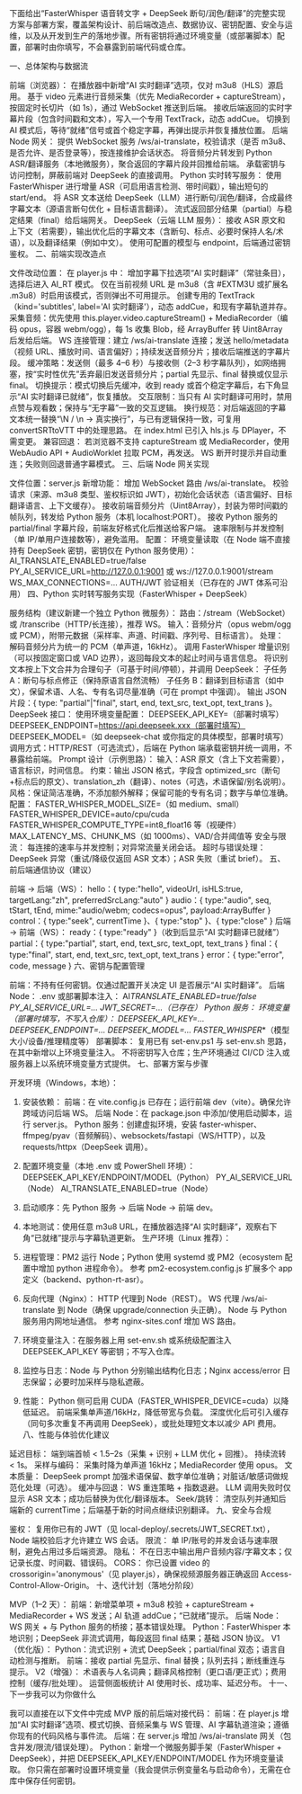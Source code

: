 下面给出“FasterWhisper 语音转文字 + DeepSeek 断句/润色/翻译”的完整实现方案与部署方案，覆盖架构设计、前后端改造点、数据协议、密钥配置、安全与运维，以及从开发到生产的落地步骤。所有密钥将通过环境变量（或部署脚本）配置，部署时由你填写，不会暴露到前端代码或仓库。

一、总体架构与数据流

前端（浏览器）：
在播放器中新增“AI 实时翻译”选项，仅对 m3u8（HLS）源启用。
基于 video 元素进行音频采集（优先 MediaRecorder + captureStream），按固定时长切片（如 1s），通过 WebSocket 推送到后端。
接收后端返回的实时字幕片段（包含时间戳和文本），写入一个专用 TextTrack，动态 addCue。
切换到 AI 模式后，等待“就绪”信号或首个稳定字幕，再弹出提示并恢复播放位置。
后端 Node 网关：
提供 WebSocket 服务 /ws/ai-translate，校验请求（是否 m3u8、是否允许、是否登录等），按连接维护会话状态。
将音频分片转发到 Python ASR/翻译服务（本地微服务），聚合返回的字幕片段并回推给前端。
承载密钥与访问控制，屏蔽前端对 DeepSeek 的直接调用。
Python 实时转写服务：
使用 FasterWhisper 进行增量 ASR（可启用语言检测、带时间戳），输出短句的 start/end。
将 ASR 文本送给 DeepSeek（LLM）进行断句/润色/翻译，合成最终字幕文本（源语言断句优化 + 目标语言翻译）。
流式返回部分结果（partial）与稳定结果（final）给后端网关。
DeepSeek（云端 LLM 服务）：
接收 ASR 原文和上下文（若需要），输出优化后的字幕文本（含断句、标点、必要时保持人名/术语），以及翻译结果（例如中文）。
使用可配置的模型与 endpoint，后端通过密钥鉴权。
二、前端实现改造点

文件改动位置：
在 player.js 中：
增加字幕下拉选项“AI 实时翻译”（常驻条目），选择后进入 AI_RT 模式。
仅在当前视频 URL 是 m3u8（含 #EXTM3U 或扩展名 .m3u8）时启用该模式，否则弹出不可用提示。
创建专用的 TextTrack（kind='subtitles', label='AI 实时翻译'），动态 addCue，和现有字幕轨道并存。
采集音频：优先使用 this.player.video.captureStream() + MediaRecorder（编码 opus，容器 webm/ogg），每 1s 收集 Blob，经 ArrayBuffer 转 Uint8Array 后发给后端。
WS 连接管理：建立 /ws/ai-translate 连接；发送 hello/metadata（视频 URL、播放时间、语言偏好）；持续发送音频分片；接收后端推送的字幕片段。
缓冲策略：发送侧（最多 4–6 秒）与接收侧（2–3 秒字幕队列），如网络拥塞，按“实时性优先”丢弃最旧发送音频分片；partial 先显示、final 替换或仅显示 final。
切换提示：模式切换后先缓冲，收到 ready 或首个稳定字幕后，右下角显示“AI 实时翻译已就绪”，恢复播放。
交互限制：当只有 AI 实时翻译可用时，禁用点赞与观看数；保持与“无字幕”一致的交互逻辑。
换行规范：对后端返回的字幕文本统一替换“\N / \n → 真实换行”，与已有逻辑保持一致，可复用 convertSRTtoVTT 中的处理思路。
在 index.html 已引入 hls.js 与 DPlayer，不需变更。
兼容回退：
若浏览器不支持 captureStream 或 MediaRecorder，使用 WebAudio API + AudioWorklet 拉取 PCM，再发送。
WS 断开时提示并自动重连；失败则回退普通字幕模式。
三、后端 Node 网关实现

文件位置：server.js
新增功能：
增加 WebSocket 路由 /ws/ai-translate。
校验请求（来源、m3u8 类型、鉴权标识如 JWT），初始化会话状态（语言偏好、目标翻译语言、上下文缓存）。
接收前端音频分片（Uint8Array），封装为带时间戳的帧队列，转发给 Python 服务（本机 localhost:PORT）。
接收 Python 服务的 partial/final 字幕片段，前端友好格式化后推送给客户端。
速率限制与并发控制（单 IP/单用户连接数等），避免滥用。
配置：
环境变量读取（在 Node 端不直接持有 DeepSeek 密钥，密钥仅在 Python 服务使用）：
AI_TRANSLATE_ENABLED=true/false
PY_AI_SERVICE_URL=http://127.0.0.1:9001 或 ws://127.0.0.1:9001/stream
WS_MAX_CONNECTIONS=…
AUTH/JWT 验证相关（已存在的 JWT 体系可沿用）
四、Python 实时转写服务实现（FasterWhisper + DeepSeek）

服务结构（建议新建一个独立 Python 微服务）：
路由：/stream（WebSocket）或 /transcribe（HTTP/长连接），推荐 WS。
输入：音频分片（opus webm/ogg 或 PCM），附带元数据（采样率、声道、时间戳、序列号、目标语言）。
处理：
解码音频分片为统一的 PCM（单声道，16kHz）。
调用 FasterWhisper 增量识别（可以按固定窗口或 VAD 边界），返回每段文本的起止时间与语言信息。
将识别文本按上下文合并为合理句子（可基于时间/停顿），并调用 DeepSeek：
子任务 A：断句与标点修正（保持原语言自然流畅）
子任务 B：翻译到目标语言（如中文），保留术语、人名、专有名词尽量准确（可在 prompt 中强调）。
输出 JSON 片段：{ type: "partial"|"final", start, end, text_src, text_opt, text_trans }。
DeepSeek 接口：
使用环境变量配置：
DEEPSEEK_API_KEY=（部署时填写）
DEEPSEEK_ENDPOINT=https://api.deepseek.xxx（部署时填写）
DEEPSEEK_MODEL=（如 deepseek-chat 或你指定的具体模型，部署时填写）
调用方式：HTTP/REST（可选流式），后端在 Python 端承载密钥并统一调用，不暴露给前端。
Prompt 设计（示例思路）：
输入：ASR 原文（含上下文若需要），语言标识，时间信息。
约束：输出 JSON 格式，字段含 optimized_src（断句+标点后的原文）、translation_zh（翻译）、notes（可选，术语保留/别名说明）。
风格：保证简洁准确，不添加额外解释；保留可能的专有名词；数字与单位准确。
配置：
FASTER_WHISPER_MODEL_SIZE=（如 medium、small）
FASTER_WHISPER_DEVICE=auto/cpu/cuda
FASTER_WHISPER_COMPUTE_TYPE=int8_float16 等（视硬件）
MAX_LATENCY_MS、CHUNK_MS（如 1000ms）、VAD/合并阈值等
安全与限流：
每连接的速率与并发控制；对异常流量关闭会话。
超时与错误处理：DeepSeek 异常（重试/降级仅返回 ASR 文本）；ASR 失败（重试 brief）。
五、前后端通信协议（建议）

前端 → 后端（WS）：
hello：{ type:"hello", videoUrl, isHLS:true, targetLang:"zh", preferredSrcLang:"auto" }
audio：{ type:"audio", seq, tStart, tEnd, mime:"audio/webm; codecs=opus", payload:ArrayBuffer }
control：{ type:"seek", currentTime }、{ type:"stop" }、{ type:"close" }
后端 → 前端（WS）：
ready：{ type:"ready" }（收到后显示“AI 实时翻译已就绪”）
partial：{ type:"partial", start, end, text_src, text_opt, text_trans }
final：{ type:"final", start, end, text_src, text_opt, text_trans }
error：{ type:"error", code, message }
六、密钥与配置管理

前端：不持有任何密钥。仅通过配置开关决定 UI 是否展示“AI 实时翻译”。
后端 Node：
.env 或部署脚本注入：
AI*TRANSLATE_ENABLED=true/false
PY_AI_SERVICE_URL=…
JWT_SECRET=…（已存在）
Python 服务：
环境变量（部署时填写，不写入仓库）：
DEEPSEEK_API_KEY=…
DEEPSEEK_ENDPOINT=…
DEEPSEEK_MODEL=…
FASTER_WHISPER*\*（模型大小/设备/推理精度等）
部署脚本：
复用已有 set-env.ps1 与 set-env.sh 思路，在其中新增以上环境变量注入。
不将密钥写入仓库；生产环境通过 CI/CD 注入或服务器上以系统环境变量方式提供。
七、部署方案与步骤

开发环境（Windows，本地）：

1.  安装依赖：
    前端：在 vite.config.js 已存在；运行前端 dev（vite）。确保允许跨域访问后端 WS。
    后端 Node：在 package.json 中添加/使用启动脚本，运行 server.js。
    Python 服务：创建虚拟环境，安装 faster-whisper、ffmpeg/pyav（音频解码）、websockets/fastapi（WS/HTTP），以及 requests/httpx（DeepSeek 调用）。
2.  配置环境变量（本地 .env 或 PowerShell 环境）：
    DEEPSEEK_API_KEY/ENDPOINT/MODEL（Python）
    PY_AI_SERVICE_URL（Node）
    AI_TRANSLATE_ENABLED=true（Node）
3.  启动顺序：先 Python 服务 → 后端 Node → 前端 dev。
4.  本地测试：使用任意 m3u8 URL，在播放器选择“AI 实时翻译”，观察右下角“已就绪”提示与字幕轨道更新。
    生产环境（Linux 推荐）：

5.  进程管理：PM2 运行 Node；Python 使用 systemd 或 PM2（ecosystem 配置中增加 python 进程命令）。
    参考 pm2-ecosystem.config.js 扩展多个 app 定义（backend、python-rt-asr）。
6.  反向代理（Nginx）：
    HTTP 代理到 Node（REST）。
    WS 代理 /ws/ai-translate 到 Node（确保 upgrade/connection 头正确）。
    Node 与 Python 服务用内网地址通信。
    参考 nginx-sites.conf 增加 WS 路由。
7.  环境变量注入：在服务器上用 set-env.sh 或系统级配置注入 DEEPSEEK_API_KEY 等密钥；不写入仓库。
8.  监控与日志：Node 与 Python 分别输出结构化日志；Nginx access/error 日志保留；必要时加采样与隐私遮蔽。
9.  性能：
    Python 侧可启用 CUDA（FASTER_WHISPER_DEVICE=cuda）以降低延迟。
    前端采集单声道/16kHz，降低带宽与负载。
    深度优化后可引入缓存（同句多次重复不再调用 DeepSeek），或批处理短文本以减少 API 费用。
    八、性能与体验优化建议

延迟目标：
端到端首帧 < 1.5–2s（采集 + 识别 + LLM 优化 + 回推）。
持续流转 < 1s。
采样与编码：
采集时降为单声道 16kHz；MediaRecorder 使用 opus。
文本质量：
DeepSeek prompt 加强术语保留、数字单位准确；对脏话/敏感词做规范化处理（可选）。
缓冲与回退：
WS 重连策略 + 指数退避。
LLM 调用失败时仅显示 ASR 文本；成功后替换为优化/翻译版本。
Seek/跳转：
清空队列并通知后端新的 currentTime；后端基于新的时间点继续识别翻译。
九、安全与合规

鉴权：
复用你已有的 JWT（见 local-deploy/.secrets/JWT_SECRET.txt），Node 端校验后才允许建立 WS 会话。
限流：
单 IP/账号的并发会话与速率限制，避免占用过多后端资源。
隐私：
不在日志中输出用户音频内容/字幕文本；仅记录长度、时间戳、错误码。
CORS：
你已设置 video 的 crossorigin='anonymous'（见 player.js），确保视频源服务器正确返回 Access-Control-Allow-Origin。
十、迭代计划（落地分阶段）

MVP（1–2 天）：
前端：新增菜单项 + m3u8 校验 + captureStream + MediaRecorder + WS 发送；AI 轨道 addCue；“已就绪”提示。
后端 Node：WS 网关 + 与 Python 服务的桥接；基本错误处理。
Python：FasterWhisper 本地识别；DeepSeek 非流式调用，每段返回 final 结果；基础 JSON 协议。
V1（优化版）：
Python：流式识别 + 流式 DeepSeek；partial/final 双态；语言自动检测与推断。
前端：接收 partial 先显示、final 替换；队列去抖；断线重连与提示。
V2（增强）：
术语表与人名词典；翻译风格控制（更口语/更正式）；费用控制（缓存/批处理）。
运营侧面板统计 AI 使用时长、成功率、延迟分布。
十一、下一步我可以为你做什么

我可以直接在以下文件中完成 MVP 版的前后端对接代码：
前端：在 player.js 增加“AI 实时翻译”选项、模式切换、音频采集与 WS 管理、AI 字幕轨道渲染；遵循你现有的代码风格与事件流。
后端：在 server.js 增加 /ws/ai-translate 网关（包含并发/限流/错误处理）。
Python：新增一个微服务脚手架（FasterWhisper + DeepSeek），并把 DEEPSEEK_API_KEY/ENDPOINT/MODEL 作为环境变量读取。
你只需在部署时设置环境变量（我会提供示例变量名与启动命令），无需在仓库中保存任何密钥。
